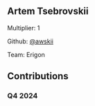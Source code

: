 
## Artem Tsebrovskii
Multiplier: 1

Github: [@awskii](https://github.com/awskii)

Team: Erigon

## Contributions

### Q4 2024

